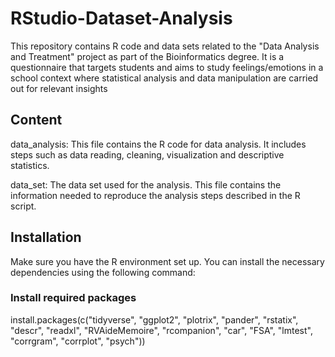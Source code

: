 # RStudio-Dataset-Analysis
This repository contains R code and data sets related to the "Data Analysis and Treatment" project as part of the Bioinformatics degree. It is a questionnaire that targets students and aims to study feelings/emotions in a school context where statistical analysis and data manipulation are carried out for relevant insights


## Content
data_analysis: This file contains the R code for data analysis. It includes steps such as data reading, cleaning, visualization and descriptive statistics.

data_set: The data set used for the analysis. This file contains the information needed to reproduce the analysis steps described in the R script.

## Installation
Make sure you have the R environment set up. You can install the necessary dependencies using the following command:

### Install required packages
install.packages(c("tidyverse", "ggplot2", "plotrix", "pander", "rstatix", "descr", "readxl", "RVAideMemoire", "rcompanion", "car", "FSA", "lmtest", "corrgram", "corrplot", "psych"))

